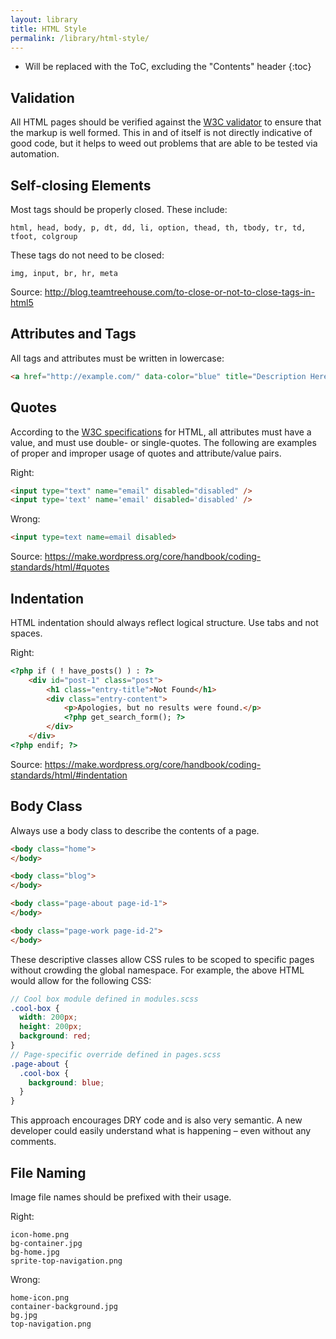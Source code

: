 ```yaml
---
layout: library
title: HTML Style
permalink: /library/html-style/
---
```


* Will be replaced with the ToC, excluding the "Contents" header
{:toc}

## Validation
All HTML pages should be verified against the [W3C validator](http://validator.w3.org/) to ensure that the markup is well formed. This in and of itself is not directly indicative of good code, but it helps to weed out problems that are able to be tested via automation.

## Self-closing Elements
Most tags should be properly closed. These include:

```
html, head, body, p, dt, dd, li, option, thead, th, tbody, tr, td, tfoot, colgroup
```

These tags do not need to be closed:

```
img, input, br, hr, meta
```

Source: <http://blog.teamtreehouse.com/to-close-or-not-to-close-tags-in-html5>

## Attributes and Tags
All tags and attributes must be written in lowercase:

```html
<a href="http://example.com/" data-color="blue" title="Description Here">Example.com</a>
```

## Quotes
According to the [W3C specifications](http://www.w3.org/TR/xhtml1/#h-4.4) for HTML, all attributes must have a value, and must use double- or single-quotes. The following are examples of proper and improper usage of quotes and attribute/value pairs.

Right:

```html
<input type="text" name="email" disabled="disabled" />
<input type='text' name='email' disabled='disabled' />
```

Wrong:

```html
<input type=text name=email disabled>
```
Source: <https://make.wordpress.org/core/handbook/coding-standards/html/#quotes>

## Indentation
HTML indentation should always reflect logical structure. Use tabs and not spaces.

Right:

```html
<?php if ( ! have_posts() ) : ?>
    <div id="post-1" class="post">
        <h1 class="entry-title">Not Found</h1>
        <div class="entry-content">
            <p>Apologies, but no results were found.</p>
            <?php get_search_form(); ?>
        </div>
    </div>
<?php endif; ?>
```
Source: <https://make.wordpress.org/core/handbook/coding-standards/html/#indentation>

## Body Class
Always use a body class to describe the contents of a page.

```html
<body class="home">
</body>

<body class="blog">
</body>

<body class="page-about page-id-1">
</body>

<body class="page-work page-id-2">
</body>

```
These descriptive classes allow CSS rules to be scoped to specific pages without crowding the global namespace. For example, the above HTML would allow for the following CSS:

```scss
// Cool box module defined in modules.scss
.cool-box {
  width: 200px;
  height: 200px;
  background: red;
}
// Page-specific override defined in pages.scss
.page-about {
  .cool-box {
    background: blue;
  }
}
```

This approach encourages DRY code and is also very semantic. A new developer could easily understand what is happening – even without any comments.

## File Naming
Image file names should be prefixed with their usage.

Right:

```
icon-home.png
bg-container.jpg
bg-home.jpg
sprite-top-navigation.png
```

Wrong:

```
home-icon.png
container-background.jpg
bg.jpg
top-navigation.png
```